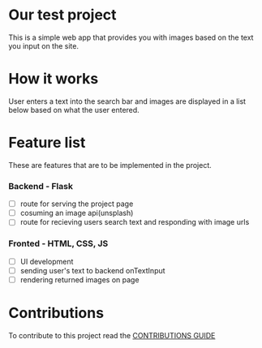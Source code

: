# Our test project
This is a simple web app that provides you with images based on the text you input on the site.
# How it works
User enters a text into the search bar and images are displayed in a list below based on what the user entered.
# Feature list
These are features that are to be implemented in the project.
### Backend - Flask
- [ ] route for serving the project page
- [ ] cosuming an image api(unsplash)
- [ ] route for recieving users search text and responding with image urls
### Fronted - HTML, CSS, JS
- [ ] UI development
- [ ] sending user's text to backend onTextInput
- [ ] rendering returned images on page
# Contributions
To contribute to this project read the [CONTRIBUTIONS GUIDE](https://github.com/doc-han/elite-test/blob/master/Contribution.md)
